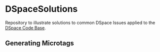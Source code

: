 # DSpaceSolutions
Repository to illustrate solutions to common DSpace Issues applied to the [DSpace Code Base](https://github.com/DSpace/DSpace/tree/dspace-5_x).

## Generating Microtags
